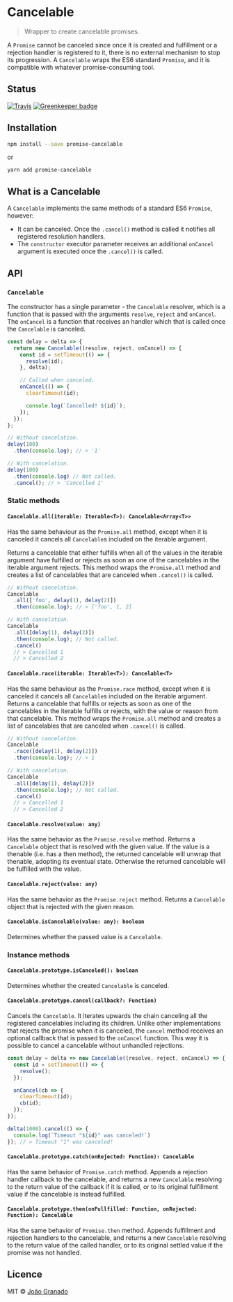 # Cancelable

> Wrapper to create cancelable promises.

A `Promise` cannot be canceled since once it is created and fulfillment or a rejection handler is registered to it, there is no external mechanism to stop its progression.
A `Cancelable` wraps the ES6 standard `Promise`, and it is compatible with whatever promise-consuming tool.

## Status

[![Travis](https://img.shields.io/travis/joaogranado/promise-cancelable.svg)](https://travis-ci.org/joaogranado/promise-cancelable)
[![Greenkeeper badge](https://badges.greenkeeper.io/joaogranado/promise-cancelable.svg)](https://greenkeeper.io/)

## Installation

```sh
npm install --save promise-cancelable
```

or

```
yarn add promise-cancelable
```

## What is a Cancelable

A `Cancelable` implements the same methods of a standard ES6 `Promise`, however:

- It can be canceled. Once the `.cancel()` method is called it notifies all registered resolution handlers.
- The `constructor` executor parameter receives an additional `onCancel` argument is executed once the `.cancel()` is called.

## API

### `Cancelable`

The constructor has a single parameter - the `Cancelable` resolver, which is a function that is passed with the arguments `resolve`, `reject` and `onCancel`. The `onCancel` is a function that receives an handler which that is called once the `Cancelable` is canceled.

```js
const delay = delta => {
  return new Cancelable((resolve, reject, onCancel) => {
    const id = setTimeout(() => {
      resolve(id);
    }, delta);

    // Called when canceled.
    onCancel(() => {
      clearTimeout(id);

      console.log(`Cancelled! ${id}`);
    });
  });
};

// Without cancelation.
delay(100)
  .then(console.log); // > '1'

// With cancelation.
delay(100)
  .then(console.log) // Not called.
  .cancel(); // > 'Cancelled 1'
```

### Static methods

#### `Cancelable.all(iterable: Iterable<T>): Cancelable<Array<T>>`
Has the same behaviour as the `Promise.all` method, except when it is canceled it cancels all `Cancelable`s included on the iterable argument.

Returns a cancelable that either fulfills when all of the values in the iterable argument have fulfilled or rejects as soon as one of the cancelables in the iterable argument rejects. This method wraps the `Promise.all` method and creates a list of cancelables that are canceled when `.cancel()` is called.

```js
// Without cancelation.
Cancelable
  .all(['foo', delay(1), delay(2)])
  .then(console.log); // > ['foo', 1, 2]

// With cancelation.
Cancelable
  .all([delay(1), delay(2)])
  .then(console.log); // Not called.
  .cancel()
  // > Cancelled 1
  // > Cancelled 2
```

#### `Cancelable.race(iterable: Iterable<T>): Cancelable<T>`
Has the same behaviour as the `Promise.race` method, except when it is canceled it cancels all `Cancelable`s included on the iterable argument.
Returns a cancelable that fulfills or rejects as soon as one of the cancelables in the iterable fulfills or rejects, with the value or reason from that cancelable. This method wraps the `Promise.all` method and creates a list of cancelables that are canceled when `.cancel()` is called.

```js
// Without cancelation.
Cancelable
  .race([delay(1), delay(2)])
  .then(console.log); // > 1

// With cancelation.
Cancelable
  .all([delay(1), delay(2)])
  .then(console.log); // Not called.
  .cancel()
  // > Cancelled 1
  // > Cancelled 2
```

#### `Cancelable.resolve(value: any)`
Has the same behavior as the `Promise.resolve` method.
Returns a `Cancelable` object that is resolved with the given value. If the value is a thenable (i.e. has a then method), the returned cancelable will unwrap that thenable, adopting its eventual state. Otherwise the returned cancelable will be fulfilled with the value.

#### `Cancelable.reject(value: any)`
Has the same behavior as the `Promise.reject` method.
Returns a `Cancelable` object that is rejected with the given reason.

#### `Cancelable.isCancelable(value: any): boolean`
Determines whether the passed value is a `Cancelable`.

### Instance methods

#### `Cancelable.prototype.isCanceled(): boolean`
Determines whether the created `Cancelable` is canceled.

#### `Cancelable.prototype.cancel(callback?: Function)`
Cancels the `Cancelable`. It iterates upwards the chain canceling all the registered cancelables including its children.
Unlike other implementations that rejects the promise when it is canceled, the `cancel` method receives an optional callback that is passed to the `onCancel` function. This way it is possible to cancel a cancelable without unhandled rejections.

```js
const delay = delta => new Cancelable((resolve, reject, onCancel) => {
  const id = setTimeout(() => {
    resolve();
  });

  onCancel(cb => {
    clearTimeout(id);
    cb(id);
  });
});

delta(1000).cancel(() => {
  console.log(`Timeout "${id}" was canceled!`)
}); // > Timeout "1" was canceled!
```

#### `Cancelable.prototype.catch(onRejected: Function): Cancelable`
Has the same behavior of `Promise.catch` method.
Appends a rejection handler callback to the cancelable, and returns a new `Cancelable` resolving to the return value of the callback if it is called, or to its original fulfillment value if the cancelable is instead fulfilled.

#### `Cancelable.prototype.then(onFullfilled: Function, onRejected: Function): Cancelable`
Has the same behavior of `Promise.then` method.
Appends fulfillment and rejection handlers to the cancelable, and returns a new `Cancelable` resolving to the return value of the called handler, or to its original settled value if the promise was not handled.

## Licence

MIT © [João Granado](https://github.com/joaogranado)
